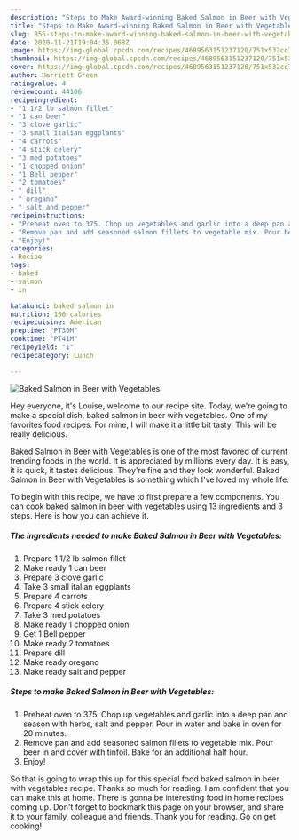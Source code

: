 ```yaml
---
description: "Steps to Make Award-winning Baked Salmon in Beer with Vegetables"
title: "Steps to Make Award-winning Baked Salmon in Beer with Vegetables"
slug: 855-steps-to-make-award-winning-baked-salmon-in-beer-with-vegetables
date: 2020-11-21T19:04:35.068Z
image: https://img-global.cpcdn.com/recipes/4689563151237120/751x532cq70/baked-salmon-in-beer-with-vegetables-recipe-main-photo.jpg
thumbnail: https://img-global.cpcdn.com/recipes/4689563151237120/751x532cq70/baked-salmon-in-beer-with-vegetables-recipe-main-photo.jpg
cover: https://img-global.cpcdn.com/recipes/4689563151237120/751x532cq70/baked-salmon-in-beer-with-vegetables-recipe-main-photo.jpg
author: Harriett Green
ratingvalue: 4
reviewcount: 44106
recipeingredient:
- "1 1/2 lb salmon fillet"
- "1 can beer"
- "3 clove garlic"
- "3 small italian eggplants"
- "4 carrots"
- "4 stick celery"
- "3 med potatoes"
- "1 chopped onion"
- "1 Bell pepper"
- "2 tomatoes"
- " dill"
- " oregano"
- " salt and pepper"
recipeinstructions:
- "Preheat oven to 375. Chop up vegetables and garlic into a deep pan and season with herbs, salt and pepper. Pour in water and bake in oven for 20 minutes."
- "Remove pan and add seasoned salmon fillets to vegetable mix. Pour beer in and cover with tinfoil. Bake for an additional half hour."
- "Enjoy!"
categories:
- Recipe
tags:
- baked
- salmon
- in

katakunci: baked salmon in 
nutrition: 166 calories
recipecuisine: American
preptime: "PT30M"
cooktime: "PT41M"
recipeyield: "1"
recipecategory: Lunch

---
```



![Baked Salmon in Beer with Vegetables](https://img-global.cpcdn.com/recipes/4689563151237120/751x532cq70/baked-salmon-in-beer-with-vegetables-recipe-main-photo.jpg)

Hey everyone, it's Louise, welcome to our recipe site. Today, we're going to make a special dish, baked salmon in beer with vegetables. One of my favorites food recipes. For mine, I will make it a little bit tasty. This will be really delicious.



Baked Salmon in Beer with Vegetables is one of the most favored of current trending foods in the world. It is appreciated by millions every day. It is easy, it is quick, it tastes delicious. They're fine and they look wonderful. Baked Salmon in Beer with Vegetables is something which I've loved my whole life.


To begin with this recipe, we have to first prepare a few components. You can cook baked salmon in beer with vegetables using 13 ingredients and 3 steps. Here is how you can achieve it.

<!--inarticleads1-->

##### The ingredients needed to make Baked Salmon in Beer with Vegetables:

1. Prepare 1 1/2 lb salmon fillet
1. Make ready 1 can beer
1. Prepare 3 clove garlic
1. Take 3 small italian eggplants
1. Prepare 4 carrots
1. Prepare 4 stick celery
1. Take 3 med potatoes
1. Make ready 1 chopped onion
1. Get 1 Bell pepper
1. Make ready 2 tomatoes
1. Prepare  dill
1. Make ready  oregano
1. Make ready  salt and pepper




<!--inarticleads2-->

##### Steps to make Baked Salmon in Beer with Vegetables:

1. Preheat oven to 375. Chop up vegetables and garlic into a deep pan and season with herbs, salt and pepper. Pour in water and bake in oven for 20 minutes.
1. Remove pan and add seasoned salmon fillets to vegetable mix. Pour beer in and cover with tinfoil. Bake for an additional half hour.
1. Enjoy!




So that is going to wrap this up for this special food baked salmon in beer with vegetables recipe. Thanks so much for reading. I am confident that you can make this at home. There is gonna be interesting food in home recipes coming up. Don't forget to bookmark this page on your browser, and share it to your family, colleague and friends. Thank you for reading. Go on get cooking!
